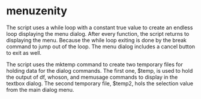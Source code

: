 # menuzenity

The script uses a while loop with a constant true value to create an endless loop displaying the menu dialog. After every function, the script returns to displaying the menu. Because the while loop exiting is done by the break command to jump out of the loop. The menu dialog includes a cancel button to exit as well.

The script uses the mktemp command to create two temporary files for holding data for the dialog commands. The first one, $temp, is used to hold the output of df, whoson, and memusage commands to display in the textbox dialog. The second temporary file, $temp2, hols the selection value from the main dialog menu.

